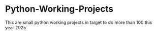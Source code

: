 # Python-Working-Projects
This are small python working projects in target to do more than 100 this year 2025 
